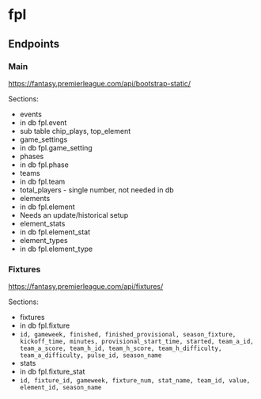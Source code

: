 # fpl

## Endpoints

### Main
https://fantasy.premierleague.com/api/bootstrap-static/

Sections: 
   
* events
 * in db fpl.event 
 * sub table chip_plays, top_element
* game_settings
 * in db fpl.game_setting
* phases
 * in db fpl.phase
* teams
 * in db fpl.team 
* total_players - single number, not needed in db
* elements
 * in db fpl.element 
 * Needs an update/historical setup
* element_stats
 * in db fpl.element_stat
* element_types
 * in db fpl.element_type

### Fixtures
https://fantasy.premierleague.com/api/fixtures/

Sections:

* fixtures
 * in db fpl.fixture
 * `id, gameweek, finished, finished_provisional, season_fixture, kickoff_time, minutes, provisional_start_time, started, team_a_id, team_a_score, team_h_id, team_h_score, team_h_difficulty, team_a_difficulty, pulse_id, season_name`
* stats
 * in db fpl.fixture_stat
 * `id, fixture_id, gameweek, fixture_num, stat_name, team_id, value, element_id, season_name` 
 
 
 
